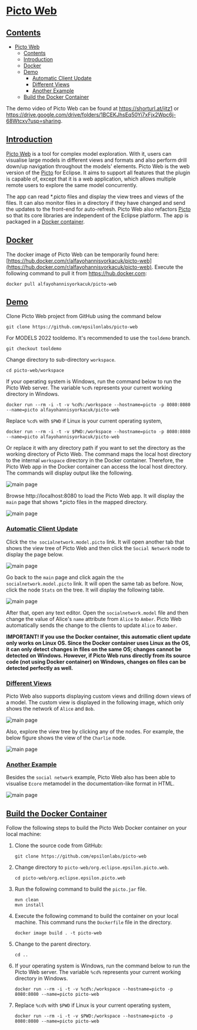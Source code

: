 # [Picto Web](#contents)

## [Contents](#contents)
- [Picto Web](#picto-web)
  - [Contents](#contents)
  - [Introduction](#introduction)
  - [Docker](#docker)
  - [Demo](#demo)
    - [Automatic Client Update](#automatic-client-update)
    - [Different Views](#different-views)
    - [Another Example](#another-example)
  - [Build the Docker Container](#build-the-docker-container)

The demo video of Picto Web can be found at https://shorturl.at/ijtz1 or https://drive.google.com/drive/folders/1BCEKJhsEq50Yi7xFjx2Wpc6j-68Wtcxv?usp=sharing.

## [Introduction](#contents)
[Picto Web](https://github.com/epsilonlabs/picto-web) is a tool for complex model exploration. With it, users can visualise large models in different views and formats and also perform drill down/up navigation throughout the models' elements. Picto Web is the web version of the [Picto](https://www.eclipse.org/epsilon/doc/picto/) for Eclipse. It aims to support all features that the plugin is capable of, except that it is a web application, which allows multiple remote users to explore the same model concurrently. 

The app can read *.picto files and display the view trees and views of the files. It can also monitor files in a directory if they have changed and send the updates to the front-end for auto-refresh. Picto Web also refactors [Picto](https://www.eclipse.org/epsilon/doc/picto/) so that its core libraries are independent of the Eclipse platform. The app is packaged in a [Docker container](https://hub.docker.com/r/alfayohannisyorkacuk/picto-web).

## [Docker](#contents)
The docker image of Picto Web can be temporarily found here: [https://hub.docker.com/r/alfayohannisyorkacuk/picto-web](https://hub.docker.com/r/alfayohannisyorkacuk/picto-web). Execute the following command to pull it from https://hub.docker.com:
```
docker pull alfayohannisyorkacuk/picto-web
```

## [Demo](#contents)
Clone Picto Web project from GitHub using the command below 
```
git clone https://github.com/epsilonlabs/picto-web
```
For MODELS 2022 tooldemo. It's recommended to use the `tooldemo` branch.
```
git checkout tooldemo
```
Change directory to sub-directory `workspace`.
```
cd picto-web/workspace
```
If your operating system is Windows, run the command below to run the Picto Web server. The variable `%cd%` represents your current working directory in Windows. 
```
docker run --rm -i -t -v %cd%:/workspace --hostname=picto -p 8080:8080 --name=picto alfayohannisyorkacuk/picto-web
```
Replace `%cd%` with `$PWD` if Linux is your current operating system, 
```
docker run --rm -i -t -v $PWD:/workspace --hostname=picto -p 8080:8080 --name=picto alfayohannisyorkacuk/picto-web
```
Or replace it with any directory path if you want to set the directory as the working directory of Picto Web. The command maps the local host directory to the internal `workspace` directory in the Docker container. Therefore, the Picto Web app in the Docker container can access the local host directory. The commands will display output like the following.

![main page](images/docker.png)

Browse http://localhost:8080 to load the Picto Web app. It will display the `main` page that shows *.picto files in the mapped directory.

![main page](images/main_page.png)


### [Automatic Client Update](#contents)

Click the `the socialnetwork.model.picto` link. It will open another tab that shows the view tree of Picto Web and then click the `Social Network` node to display the page below.

![main page](images/socialnetwork-01.png)

Go back to the `main` page and click again the `the socialnetwork.model.picto` link. It will open the same tab as before. Now, click the node `Stats` on the tree. It will display the following table.

![main page](images/table-01.png)

After that, open any text editor. Open the `socialnetwork.model` file and then change the value of Alice's `name` attribute from `Alice` to `Amber`. Picto Web automatically sends the change to the clients to update `Alice` to `Amber`.

**IMPORTANT! If you use the Docker container, this automatic client update only works on Linux OS. Since the Docker container uses Linux as the OS, it can only detect changes in files on the same OS; changes cannot be detected on Windows. However, if Picto Web runs directly from its source code (not using Docker container) on Windows, changes on files can be detected perfectly as well.**

### [Different Views](#contents)

Picto Web also supports displaying custom views and drilling down views of a model. The custom view is displayed in the following image, which only shows the network of `Alice` and `Bob`.

![main page](images/custom.png)

Also, explore the view tree by clicking any of the nodes. For example, the below figure shows the view of the `Charlie` node.

![main page](images/drilldown.png)

### [Another Example](#contents)
Besides the `social network` example, Picto Web also has been able to visualise `Ecore` metamodel in the documentation-like format in HTML.

![main page](images/ecore.png)

## [Build the Docker Container](#contents)
Follow the following steps to build the Picto Web Docker container on your local machine:
1. Clone the source code from GitHub:
   ```
   git clone https://github.com/epsilonlabs/picto-web
   ```
2. Change directory to `picto-web/org.eclipse.epsilon.picto.web`.
   ```
   cd picto-web/org.eclipse.epsilon.picto.web
   ```
3. Run the following command to build the `picto.jar` file.
   ```
   mvn clean
   mvn install
   ```
4. Execute the following command to build the container on your local machine. This command runs the `Dockerfile` file in the directory.
   ```
   docker image build . -t picto-web
   ```
5. Change to the parent directory.
    ```
    cd ..
    ```
6. If your operating system is Windows, run the command below to run the   Picto Web server. The variable `%cd%` represents your current working directory in Windows. 
   ```
   docker run --rm -i -t -v %cd%:/workspace --hostname=picto -p 8080:8080 --name=picto picto-web
   ```
7. Replace `%cd%` with `$PWD` if Linux is your current operating system, 
   ```
   docker run --rm -i -t -v $PWD:/workspace --hostname=picto -p 8080:8080 --name=picto picto-web
   ```
